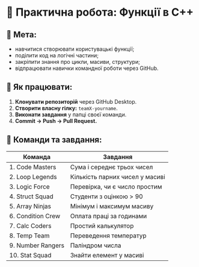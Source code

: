# 🧩 Практична робота: Функції в C++

## 🎯 Мета:
- навчитися створювати користувацькі функції;
- поділити код на логічні частини;
- закріпити знання про цикли, масиви, структури;
- відпрацювати навички командної роботи через GitHub.

## 🚀 Як працювати:
1. **Клонувати репозиторій** через GitHub Desktop.
2. **Створити власну гілку:** `teamX-yourname`.
3. **Виконати завдання** у папці своєї команди.
4. **Commit → Push → Pull Request.**

## 🔢 Команди та завдання:
| Команда | Завдання |
|----------|-----------|
| 1. Code Masters | Сума і середнє трьох чисел |
| 2. Loop Legends | Кількість парних чисел у масиві |
| 3. Logic Force | Перевірка, чи є число простим |
| 4. Struct Squad | Студенти з оцінкою > 90 |
| 5. Array Ninjas | Мінімум і максимум масиву |
| 6. Condition Crew | Оплата праці за годинами |
| 7. Calc Coders | Простий калькулятор |
| 8. Temp Team | Переведення температур |
| 9. Number Rangers | Паліндром числа |
| 10. Stat Squad | Знайти елемент у масиві |
